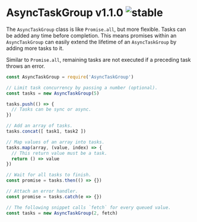 
# AsyncTaskGroup v1.1.0 ![stable](https://img.shields.io/badge/stability-stable-4EBA0F.svg?style=flat)

The `AsyncTaskGroup` class is like `Promise.all`, but more flexible. Tasks can be added any time before completion. This means promises within an `AsyncTaskGroup` can easily extend the lifetime of an `AsyncTaskGroup` by adding more tasks to it.

Similar to `Promise.all`, remaining tasks are not executed if a preceding task throws an error.

```js
const AsyncTaskGroup = require('AsyncTaskGroup')

// Limit task concurrency by passing a number (optional).
const tasks = new AsyncTaskGroup(5)

tasks.push(() => {
  // Tasks can be sync or async.
})

// Add an array of tasks.
tasks.concat([ task1, task2 ])

// Map values of an array into tasks.
tasks.map(array, (value, index) => {
  // This return value must be a task.
  return () => value
})

// Wait for all tasks to finish.
const promise = tasks.then(() => {})

// Attach an error handler.
const promise = tasks.catch(e => {})

// The following snippet calls `fetch` for every queued value.
const tasks = new AsyncTaskGroup(2, fetch)
```
